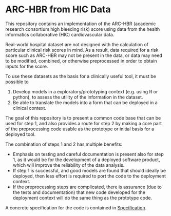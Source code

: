 # ARC-HBR from HIC Data

This repository contains an implementation of the ARC-HBR (academic research consortium high bleeding risk) score using data from the health informatics collaborative (HIC) cardiovascular data.

Real-world hospital dataset are not designed with the calculation of particular clinical risk scores in mind. As a result, data required for a risk score such as ARC-HBR may not be present in the data, or data may need to be modified, combined, or otherwise preprocessed in order to obtain inputs for the score. 

To use these datasets as the basis for a clinically useful tool, it must be possible to 
1. Develop models in a exploratory/prototyping context (e.g. using R or python), to assess the utility of the information in the dataset.
2. Be able to translate the models into a form that can be deployed in a clinical context.

The goal of this repository is to present a common code base that can be used for step 1, and also provides a route for step 2 by making a core part of the preprocessing code usable as the prototype or initial basis for a deployed tool. 

The combination of steps 1 and 2 has multiple benefits:
* Emphasis on testing and careful documentation is present also for step 1, as it would be for the development of a deployed software product, which will improve the reliability of the data analysis.
* If step 1 is successful, and good models are found that should ideally be deployed, then less effort is required to port the code to the deployment context.
* If the preprocessing steps are complicated, there is assurance (due to the tests and documentation) that new code developed for the deployment context will do the same thing as the prototype code.

A concrete specification for the code is contained in [Specification](`1_specification.md`). 
